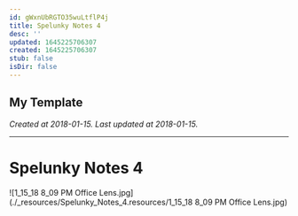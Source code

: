 ```yaml
---
id: gWxnUbRGTO35wuLtflP4j
title: Spelunky Notes 4
desc: ''
updated: 1645225706307
created: 1645225706307
stub: false
isDir: false
---
```

My Template
---

_Created at 2018-01-15._
_Last updated at 2018-01-15._




---

# Spelunky Notes 4


![1_15_18 8_09 PM Office Lens.jpg](./_resources/Spelunky_Notes_4.resources/1_15_18 8_09 PM Office Lens.jpg)

